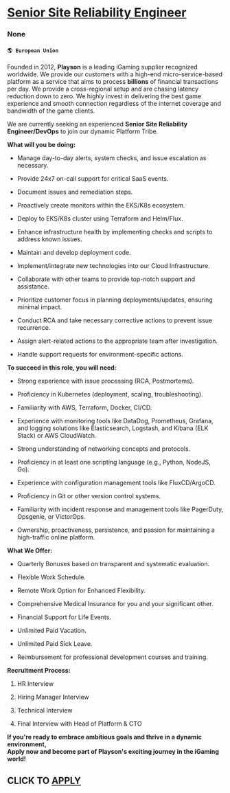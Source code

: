 # [Senior Site Reliability Engineer](https://www.remotewlb.com/apply/senior-site-reliability-engineer-136741)  
### None  
#### `🌎 European Union`  

Founded in 2012, **Playson** is a leading iGaming supplier recognized worldwide. We provide our customers with a high-end micro-service-based platform as a service that aims to process **billions** of financial transactions per day. We provide a cross-regional setup and are chasing latency reduction down to zero. We highly invest in delivering the best game experience and smooth connection regardless of the internet coverage and bandwidth of the game clients.

We are currently seeking an experienced **Senior** **Site Reliability Engineer/DevOps** to join our dynamic Platform Tribe.

 **What will you be doing:**

  * Manage day-to-day alerts, system checks, and issue escalation as necessary.

  * Provide 24x7 on-call support for critical SaaS events.

  * Document issues and remediation steps.

  * Proactively create monitors within the EKS/K8s ecosystem.

  * Deploy to EKS/K8s cluster using Terraform and Helm/Flux.

  * Enhance infrastructure health by implementing checks and scripts to address known issues.

  * Maintain and develop deployment code.

  * Implement/integrate new technologies into our Cloud Infrastructure.

  * Collaborate with other teams to provide top-notch support and assistance.

  * Prioritize customer focus in planning deployments/updates, ensuring minimal impact.

  * Conduct RCA and take necessary corrective actions to prevent issue recurrence.

  * Assign alert-related actions to the appropriate team after investigation.

  * Handle support requests for environment-specific actions.

 **To succeed in this role, you will need:**

  * Strong experience with issue processing (RCA, Postmortems).

  * Proficiency in Kubernetes (deployment, scaling, troubleshooting).

  * Familiarity with AWS, Terraform, Docker, CI/CD.

  * Experience with monitoring tools like DataDog, Prometheus, Grafana, and logging solutions like Elasticsearch, Logstash, and Kibana (ELK Stack) or AWS CloudWatch.

  * Strong understanding of networking concepts and protocols.

  * Proficiency in at least one scripting language (e.g., Python, NodeJS, Go).

  * Experience with configuration management tools like FluxCD/ArgoCD.

  * Proficiency in Git or other version control systems.

  * Familiarity with incident response and management tools like PagerDuty, Opsgenie, or VictorOps.

  * Ownership, proactiveness, persistence, and passion for maintaining a high-traffic online platform.

 **What We Offer:**

  * Quarterly Bonuses based on transparent and systematic evaluation.

  * Flexible Work Schedule.

  * Remote Work Option for Enhanced Flexibility.

  * Comprehensive Medical Insurance for you and your significant other.

  * Financial Support for Life Events.

  * Unlimited Paid Vacation.

  * Unlimited Paid Sick Leave.

  * Reimbursement for professional development courses and training.

 **Recruitment Process:**

  1. HR Interview

  2. Hiring Manager Interview

  3. Technical Interview 

  4. Final Interview with Head of Platform & CTO

 **If you're ready to embrace ambitious goals and thrive in a dynamic environment,**  
 **Apply now and become part of Playson's exciting journey in the iGaming world!**

  
## CLICK TO [APPLY](https://www.remotewlb.com/apply/senior-site-reliability-engineer-136741)

